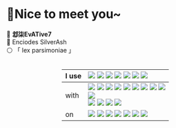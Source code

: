 
<div align="left">

# 🥰Nice to meet you~
🐺 **邶柒EvATive7**  
💐 Enciodes SilverAsh  
⚪ 「 lex parsimoniae 」  



<div style="margin-left: auto; margin-right: auto; display: table;">

| I use | ![](https://img.shields.io/badge/Android-white?logo=android&logoColor=34A853) ![](https://img.shields.io/badge/Flutter-white?logo=flutter&logoColor=02569B) ![](https://img.shields.io/badge/Electron-white?logo=electron&logoColor=47848F) ![](https://img.shields.io/badge/.NET-white?logo=dotnet&logoColor=512BD4) ![](https://img.shields.io/badge/Spring-white?logo=spring&logoColor=6DB33F) ![](https://img.shields.io/badge/TensorFlow-white?logo=tensorflow&logoColor=FF6F00) ![](https://img.shields.io/badge/Magisk-white?logo=magisk&logoColor=00AF9C) |  
| :-- | :-- |  
| with | ![](https://img.shields.io/badge/Python-white?logo=python&logoColor=3776AB) ![](https://img.shields.io/badge/JavaScript-white?logo=javascript&logoColor=F7DF1E) ![](https://img.shields.io/badge/TypeScript-white?logo=typescript&logoColor=3178C6) ![](https://img.shields.io/badge/Vue-white?logo=vuedotjs&logoColor=4FC08D) ![](https://img.shields.io/badge/C%23-white?logo=csharp&logoColor=512BD4) ![](https://img.shields.io/badge/C%2B%2B-white?logo=cplusplus&logoColor=00599C) ![](https://img.shields.io/badge/Java-white?logo=oracle&logoColor=F80000) ![](https://img.shields.io/badge/Dart-white?logo=dart&logoColor=0175C2) ![](https://img.shields.io/badge/Go-white?logo=go&logoColor=00ADD8)<br>![](https://img.shields.io/badge/Material_Design-white?logo=materialdesign&logoColor=757575)<br>![](https://img.shields.io/badge/Code-white?logo=visualstudiocode&logoColor=007ACC) ![](https://img.shields.io/badge/Git-white?logo=git&logoColor=F05032) ![](https://img.shields.io/badge/Firefox-white?logo=firefoxbrowser&logoColor=FF7139) ![](https://img.shields.io/badge/Docker-white?logo=docker&logoColor=2496ED) |  
| on | ![](https://img.shields.io/badge/Windows-white?logo=windows&logoColor=0078D4) ![](https://img.shields.io/badge/Ubuntu-white?logo=ubuntu&logoColor=E95420) ![](https://img.shields.io/badge/Android-white?logo=android&logoColor=34A853) ![](https://img.shields.io/badge/Nvidia-white?logo=nvidia&logoColor=76B900) ![](https://img.shields.io/badge/Intel-white?logo=intel&logoColor=0071C5) ![](https://img.shields.io/badge/%E9%98%BF%E9%87%8C%E4%BA%91-white?logo=alibabacloud&logoColor=FF6A00) ![](https://img.shields.io/badge/Google_Cloud-white?logo=googlecloud&logoColor=4285F4) |
</div>


</div>

